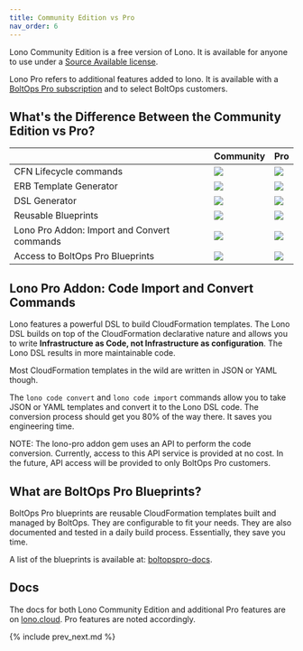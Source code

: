 ```yaml
---
title: Community Edition vs Pro
nav_order: 6
---
```


Lono Community Edition is a free version of Lono.  It is available for anyone to use under a [Source Available license](https://www.boltops.com/boltops-community-license).

Lono Pro refers to additional features added to lono. It is available with a [BoltOps Pro subscription](https://boltops.com/pro) and to select BoltOps customers.

## What's the Difference Between the Community Edition vs Pro?

&nbsp; | Community | Pro
--- | --- | ---
CFN Lifecycle commands | ![](/img/features/yes.svg) | ![](/img/features/yes.svg)
ERB Template Generator | ![](/img/features/yes.svg) | ![](/img/features/yes.svg)
DSL Generator | ![](/img/features/yes.svg) | ![](/img/features/yes.svg)
Reusable Blueprints | ![](/img/features/yes.svg) | ![](/img/features/yes.svg)
Lono Pro Addon: Import and Convert commands | ![](/img/features/no.svg) | ![](/img/features/yes.svg)
Access to BoltOps Pro Blueprints | ![](/img/features/no.svg) | ![](/img/features/yes.svg)

## Lono Pro Addon: Code Import and Convert Commands

Lono features a powerful DSL to build CloudFormation templates. The Lono DSL builds on top of the CloudFormation declarative nature and allows you to write **Infrastructure as Code, not Infrastructure as configuration**. The Lono DSL results in more maintainable code.

Most CloudFormation templates in the wild are written in JSON or YAML though.

The `lono code convert` and `lono code import` commands allow you to take JSON or YAML templates and convert it to the Lono DSL code.  The conversion process should get you 80% of the way there. It saves you engineering time.

NOTE: The lono-pro addon gem uses an API to perform the code conversion. Currently, access to this API service is provided at no cost. In the future, API access will be provided to only BoltOps Pro customers.

## What are BoltOps Pro Blueprints?

BoltOps Pro blueprints are reusable CloudFormation templates built and managed by BoltOps.  They are configurable to fit your needs. They are also documented and tested in a daily build process. Essentially, they save you time.

A list of the blueprints is available at: [boltopspro-docs](https://github.com/boltopspro-docs).

## Docs

The docs for both Lono Community Edition and additional Pro features are on [lono.cloud](https://lono.cloud). Pro features are noted accordingly.

{% include prev_next.md %}
